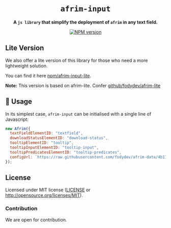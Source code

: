 <div align="center">

  <h1><code>afrim-input</code></h1>

<strong>A <code>js library</code> that simplify the deployment of `afrim` in any text field.</strong>

<p>
  <a href="https://www.npmjs.org/package/afrim-input"><img alt="NPM version" src="https://img.shields.io/npm/v/afrim-input.svg?style=flat-square"/></a>
</p>

</div>

## Lite Version

We also offer a lite version of this library for those who need a more lightweight solution.

You can find it here [npm/afrim-input-lite](https://www.npmjs.com/package/afrim-input-lite).

**Note:** This version is based on afrim-lite. Confer [github/fodydev/afrim-lite](https://github.com/fodydev/afrim-js?tab=readme-ov-file#lite-version)

## 🚀 Usage

In its simplest case, `afrim-input` can be initialised with a single line of Javascript:

```js
new Afrim({
  textFieldElementID: "textfield",
  downloadStatusElementID: "download-status",
  tooltipElementID: "tooltip",
  tooltipInputElementID: "tooltip-input",
  tooltipPredicatesElementID: "tooltip-predicates",
  configUrl: `https://raw.githubusercontent.com/fodydev/afrim-data/4b177197bb37c9742cd90627b1ad543c32ec791b/gez/gez.toml`,
});
```

## License

Licensed under MIT license ([LICENSE](LICENSE) or http://opensource.org/licenses/MIT).

### Contribution

We are open for contribution.
